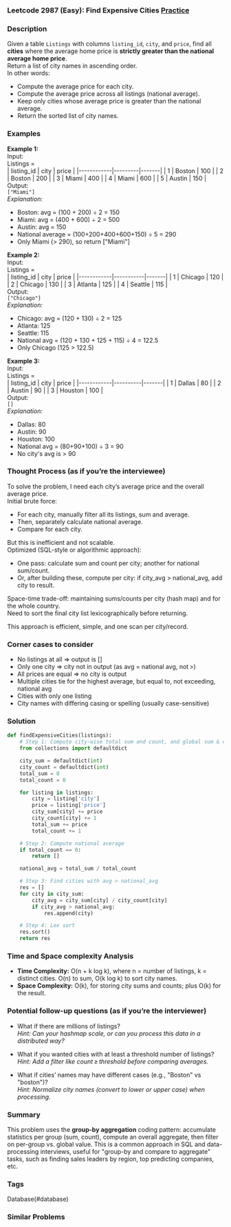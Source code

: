 ### Leetcode 2987 (Easy): Find Expensive Cities [Practice](https://leetcode.com/problems/find-expensive-cities)

### Description  
Given a table `Listings` with columns `listing_id`, `city`, and `price`, find all **cities** where the average home price is **strictly greater than the national average home price**.  
Return a list of city names in ascending order.  
In other words:  
- Compute the average price for each city.
- Compute the average price across all listings (national average).
- Keep only cities whose average price is greater than the national average.
- Return the sorted list of city names.

### Examples  

**Example 1:**  
Input:  
Listings =  
| listing_id | city    | price |
|------------|---------|-------|
| 1          | Boston  | 100   |
| 2          | Boston  | 200   |
| 3          | Miami   | 400   |
| 4          | Miami   | 600   |
| 5          | Austin  | 150   |  
Output:  
`["Miami"]`  
*Explanation:*
- Boston: avg = (100 + 200) ÷ 2 = 150
- Miami: avg = (400 + 600) ÷ 2 = 500
- Austin: avg = 150
- National average = (100+200+400+600+150) ÷ 5 = 290
- Only Miami (> 290), so return ["Miami"]

**Example 2:**  
Input:  
Listings =  
| listing_id | city      | price |
|------------|-----------|-------|
| 1          | Chicago   | 120   |
| 2          | Chicago   | 130   |
| 3          | Atlanta   | 125   |
| 4          | Seattle   | 115   |  
Output:  
`["Chicago"]`  
*Explanation:*  
- Chicago: avg = (120 + 130) ÷ 2 = 125
- Atlanta: 125
- Seattle: 115
- National avg = (120 + 130 + 125 + 115) ÷ 4 = 122.5
- Only Chicago (125 > 122.5)

**Example 3:**  
Input:  
Listings =  
| listing_id | city     | price |
|------------|----------|-------|
| 1          | Dallas   | 80    |
| 2          | Austin   | 90    |
| 3          | Houston  | 100   |  
Output:  
`[]`  
*Explanation:*  
- Dallas: 80
- Austin: 90
- Houston: 100
- National avg = (80+90+100) ÷ 3 = 90
- No city's avg is > 90

### Thought Process (as if you’re the interviewee)  
To solve the problem, I need each city’s average price and the overall average price.  
Initial brute force:
- For each city, manually filter all its listings, sum and average.
- Then, separately calculate national average.
- Compare for each city.

But this is inefficient and not scalable.  
Optimized (SQL-style or algorithmic approach):
- One pass: calculate sum and count per city; another for national sum/count.
- Or, after building these, compute per city: if city_avg > national_avg, add city to result.

Space-time trade-off: maintaining sums/counts per city (hash map) and for the whole country.  
Need to sort the final city list lexicographically before returning.

This approach is efficient, simple, and one scan per city/record.

### Corner cases to consider  
- No listings at all ⇒ output is []
- Only one city ⇒ city not in output (as avg = national avg, not >)
- All prices are equal ⇒ no city is output
- Multiple cities tie for the highest average, but equal to, not exceeding, national avg
- Cities with only one listing
- City names with differing casing or spelling (usually case-sensitive)

### Solution

```python
def findExpensiveCities(listings):
    # Step 1: Compute city-wise total sum and count, and global sum & count
    from collections import defaultdict

    city_sum = defaultdict(int)
    city_count = defaultdict(int)
    total_sum = 0
    total_count = 0

    for listing in listings:
        city = listing['city']
        price = listing['price']
        city_sum[city] += price
        city_count[city] += 1
        total_sum += price
        total_count += 1

    # Step 2: Compute national average
    if total_count == 0:
        return []

    national_avg = total_sum / total_count

    # Step 3: Find cities with avg > national_avg
    res = []
    for city in city_sum:
        city_avg = city_sum[city] / city_count[city]
        if city_avg > national_avg:
            res.append(city)

    # Step 4: Lex sort
    res.sort()
    return res
```

### Time and Space complexity Analysis  

- **Time Complexity:** O(n + k log k), where n = number of listings, k = distinct cities. O(n) to sum, O(k log k) to sort city names.
- **Space Complexity:** O(k), for storing city sums and counts; plus O(k) for the result.

### Potential follow-up questions (as if you’re the interviewer)  

- What if there are millions of listings?  
  *Hint: Can your hashmap scale, or can you process this data in a distributed way?*

- What if you wanted cities with at least a threshold number of listings?  
  *Hint: Add a filter like count ≥ threshold before comparing averages.*

- What if cities’ names may have different cases (e.g., "Boston" vs "boston")?  
  *Hint: Normalize city names (convert to lower or upper case) when processing.*

### Summary
This problem uses the **group-by aggregation** coding pattern: accumulate statistics per group (sum, count), compute an overall aggregate, then filter on per-group vs. global value. This is a common approach in SQL and data-processing interviews, useful for "group-by and compare to aggregate" tasks, such as finding sales leaders by region, top predicting companies, etc.

### Tags
Database(#database)

### Similar Problems
